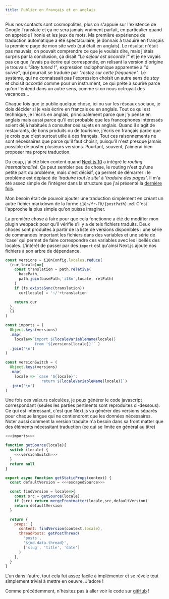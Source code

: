```yaml
---
title: Publier en français et en anglais
---
```


Plus nos contacts sont cosmopolites, plus on s'appuie sur l'existence
de Google Translate et ça ne sera jamais vraiment parfait, en particulier quand
on apprécie l'ironie et les jeux de mots. Ma première expérience de traduction
automatique a été spectaculaire, je donnais à traduire en français la première
page de mon site web (qui était en anglais). Le résultat n'était pas mauvais,
on pouvait comprendre ce que je voulais dire, mais j'étais surpris par la
conclusion, ça disait _"Le séjour est accordé !"_ et je ne voyais pas ce que
j'avais pu écrire qui corresponde, en relisant la version d'origine je trouvais
_"Stay tuned !"_, expression radiophonique apparentée à _"à suivre"_, qui pourrait
se traduire par _"restez sur cette fréquence"_. Le système, qui ne connaissait
pas l'expression choisit un autre sens de _stay_ et choisit _accordé_ comme
pour un instrument, ce qui prète à sourire parce qu'on l'entend dans un autre
sens, comme si on nous octroyait des vacances...

Chaque fois que je publie quelque chose, ici ou sur les réseaux sociaux, je dois
décider si je vais écrire en français ou en anglais. Tout ce qui est technique,
je l'écris en anglais, principalement parce que j'y pense en anglais mais aussi
parce qu'il est probable que les francophones intéressés soient déjà habitués
à consulter ces sujets en anglais. Quand il s'agit de restaurants, de bons
produits ou de tourisme, j'écris en français parce que je crois que c'est
surtout utile à des français. Tout ces raisonnements ne sont nécessaires que
parce qu'il faut choisir, puisqu'il n'est presque jamais possible de poster
plusieurs versions. Pourtant, souvent, j'aimerai bien proposer ma propre
traduction.

Du coup, j'ai été bien content quand [Next.js 10](https://nextjs.org/blog/next-10)
a intégré le _routing internationalisé_. Ça peut sembler peu de chose, le routing
n'est qu'une petite part du problème, mais c'est décisif, ça permet de
démarrer : le problème est déplacé de _'traduire tout le site'_  à _'traduire
des pages'_. Il m'a été assez simple de l'intégrer dans la structure que j'ai
présenté la [dernière fois](./20210127-md2next).


Mon besoin était de pouvoir ajouter une traduction simplement en créant un
autre fichier markdown de la forme `i18n/fr-FR/{postPath}.md`. C'est l'approche
la plus simple qu'on puisse imaginer.

La première chose à faire pour que cela fonctionne a été de modifier mon plugin
webpack pour qu'il vérifie s'il y a de tels fichiers traduits. Deux choses sont
produites à partir de la liste de versions disponibles : une série de commandes
important les fichiers dans des variables et une série de 'case' qui permet de
faire correspondre ces variables avec les libellés des locales. L'intérêt de
passer par des `import` est qu'ainsi Next.js ajoute nos fichiers à son arbre de
dépendance.

~~~js
const versions = i18nConfig.locales.reduce(
  (cur,locale)=>{
    const translation = path.relative(
      basePath,
      path.join(basePath,'i18n',locale, relPath)
    )
    if (fs.existsSync(translation))
      cur[locale] = '~/'+translation

    return cur
  },
  {}
)

const imports = (
  Object.keys(versions)
  .map(
    locale=>`import ${localeVariableName(locale)}
             from '${versions[locale]}'` )
  .join('\n')
)

const versionSwitch = (
  Object.keys(versions)
  .map(
    locale => `case '${locale}':
                return ${localeVariableName(locale)}`)
  .join('\n')
)
~~~

Une fois ces valeurs calculées, je peux générer le code javascript correspondant
(seules les parties pertinents sont reproduites ci-dessous). Ce qui est
intéressant, c'est que Next.js va générer des versions séparés pour chaque langue
qui ne contiendront que les données nécessaires. Noter aussi comment la version
traduite n'a besoin dans sa front matter que des éléments nécessitant traduction
(ce qui se limite en général au titre)

~~~js
<<<imports>>>

function getSource(locale){
  switch (locale) {
    <<<versionSwitch>>>
  }
  return null
}

export async function getStaticProps(context) {
  const defaultVersion = <<<escapedSource>>>

  const findVersion = locale=>{
    const src = getSource(locale)
    if (src) return mergeFrontmatter(locale,src,defaultVersion)
    return defaultVersion
  }

  return {
    props: {
      content: findVersion(context.locale),
      threadPosts: getPostThread(
        'posts',
        '${md.data.thread}',
        ['slug', 'title', 'date']
      )
    },
  }
}
~~~

L'un dans l'autre, tout cela fut assez facile à implémenter et se révèle
tout simplement trivial à mettre en oeuvre. J'adore !

Comme précédemment, n'hésitez pas à aller voir le code sur [gitHub](https://github.com/jmuffat/jmuffat.com) !
